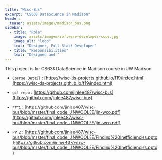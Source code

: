 ```yaml
---
title: "Wisc-Bus"
excerpt: "CS638 DataScience in Madison"
header:
  teaser: assets/images/madison_bus.png
sidebar:
  - title: "Role"
    image: assets/images/software-developer-copy.jpg
    image_alt: "logo"
    text: "Designer, Full-Stack Developer"
  - title: "Responsibilities"
    text: "Designed and "
---
```



This project is for CS638 DataScience in Madison course in UW Madison

- `Course Detail` : [https://wisc-ds-projects.github.io/f19/index.html](https://wisc-ds-projects.github.io/f19/index.html)

- `git repo` : [https://github.com/jinlee487/wisc-bus](https://github.com/jinlee487/wisc-bus)

- `PPT1` : [https://github.com/jinlee487/wisc-bus/blob/master/final_code_JINWOOLEE/jin-woo.pdf](https://github.com/jinlee487/wisc-bus/blob/master/final_code_JINWOOLEE/jin-woo.pdf)

- `PPT2` : [https://github.com/jinlee487/wisc-bus/blob/master/final_code_JINWOOLEE/Finding%20Inefficiencies.pptx](https://github.com/jinlee487/wisc-bus/blob/master/final_code_JINWOOLEE/Finding%20Inefficiencies.pptx)



